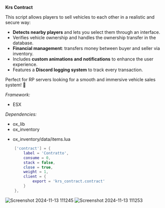 **Krs Contract**  

This script allows players to sell vehicles to each other in a realistic and secure way:  
- **Detects nearby players** and lets you select them through an interface.  
- Verifies vehicle ownership and handles the ownership transfer in the database.  
- **Financial management**: transfers money between buyer and seller via inventory.  
- Includes **custom animations and notifications** to enhance the user experience.  
- Features a **Discord logging system** to track every transaction.  

Perfect for RP servers looking for a smooth and immersive vehicle sales system! 🚗

*Framework:*
- ESX

*Dependencies:*
- ox_lib
- ox_inventory

* ox_inventory/data/items.lua

```lua
	['contract'] = {
		label = 'Contratto',
		consume = 0,
		stack = false,
		close = true,
		weight = 1,
		client = {
			export = 'krs_contract.contract'
		}
	},
```
![Screenshot 2024-11-13 111245](https://github.com/user-attachments/assets/7d72b375-e9c7-4648-9fbb-05c9525987ea)
![Screenshot 2024-11-13 111253](https://github.com/user-attachments/assets/3df551c0-cb5f-4188-addf-1e2ea4094601)
